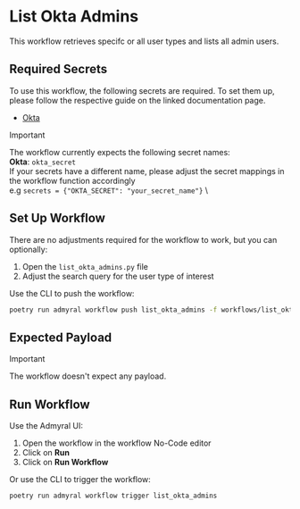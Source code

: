 # List Okta Admins

This workflow retrieves specifc or all user types and lists all admin users.

## Required Secrets

To use this workflow, the following secrets are required. To set them up, please follow the respective guide on the linked documentation page.

- [Okta](https://docs.admyral.dev/integrations/okta/okta)

> [!IMPORTANT]
> The workflow currently expects the following secret names: \
> **Okta**: `okta_secret` \
> If your secrets have a different name, please adjust the secret mappings in the workflow function accordingly \
> e.g `secrets = {"OKTA_SECRET": "your_secret_name"}` \

## Set Up Workflow

There are no adjustments required for the workflow to work, but you can optionally:

1. Open the `list_okta_admins.py` file
2. Adjust the search query for the user type of interest

Use the CLI to push the workflow:

```bash
poetry run admyral workflow push list_okta_admins -f workflows/list_okta_admins/list_okta_admins.py --activate
```

## Expected Payload

> [!IMPORTANT]
> The workflow doesn't expect any payload.

## Run Workflow

Use the Admyral UI:

1. Open the workflow in the workflow No-Code editor
2. Click on **Run**
3. Click on **Run Workflow**

Or use the CLI to trigger the workflow:

```bash
poetry run admyral workflow trigger list_okta_admins
```
